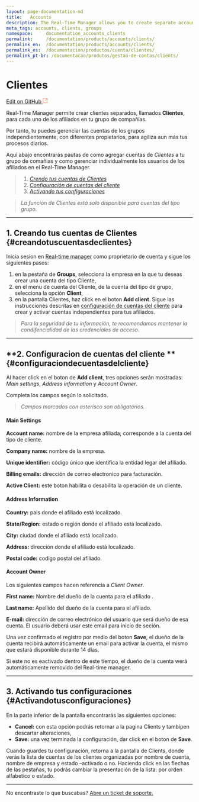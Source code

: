 ```yaml
---
layout: page-documentation-md
title:   Accounts
description: The Real-Time Manager allows you to create separate accounts, called **Clients**, for each of the affiliates in your group of companies.
meta_tags: accounts, clients, groups
namespace:     documentation_accounts_clients
permalink:     /documentation/products/accounts/clients/ 
permalink_en:  /documentation/products/accounts/clients/
permalink_es:  /documentacion/productos/cuenta/clientes/
permalink_pt-br: /documentacao/produtos/gestao-de-contas/clients/
---
```

# Clientes 

[Edit on GitHub <svg width="14" height="14" xmlns="http://www.w3.org/2000/svg"><g fill="none" stroke="#F3652B"><path d="M4.81.71H.672v11.43H12.1V8.001" stroke-width=".8"/><path d="M6.87.786h5.155V5.94M6.31 6.5L12.026.786"/></g></svg>](https://github.com/aziontech/docs_en/edit/master/clients/2021-03-26-index.md)

Real-Time Manager permite crear clientes separados, llamados **Clientes**, para cada uno de los  afiliados en tu grupo de compañías.

Por tanto, tu puedes gerenciar las cuentas de los grupos independientemente, con diferentes propietarios, para agiliza aun más tus procesos diarios. 

Aqui abajo encontrarás pautas de como agregar cuentas de *Clientes* a tu grupo de comañias y como gerenciar individualmente los usuarios de los afiliados en el Real-Time Manager.

> 1. [*Crendo tus cuentas de Clientes*](#creandotuscuentasdeclientes)
> 2. [*Configuración de cuentas del cliente*](#configuraciondecuentasdelcliente)
> 3. [*Activando tus configuraciones*](#Activandotusconfiguraciones)



> *La función de Clientes está solo disponible para cuentas del tipo grupo.*

------

## **1. Creando tus cuentas de Clientes** {#creandotuscuentasdeclientes}

Inicia sesion en [Real-time manager](https://manager.azion.com/) como proprietario de cuenta y sigue los siguientes pasos:

1. en la pestaña de **Groups**, selecciona la empresa en la que tu deseas crear una cuenta del tipo Cliente,
2. en el menu de cuenta del Cliente, de la cuenta del tipo de grupo, selecciona la opción **Client**,
3. en la pantalla Clientes, haz click en el boton **Add client**. Sigue las instrucciones descritas en [configuración de cuentas del cliente](#configuraciondecuentasdelcliente) para crear y activar cuentas independientes para tus afiliados.

> *Para la seguridad de tu información, te recomendamos mantener la condifencialidad de las credenciales de acceso*.

------

## **2. Configuracion de cuentas del cliente ** {#configuraciondecuentasdelcliente}

Al hacer click en el boton de **Add client**, tres opciones serán mostradas: *Main settings*, *Address information* y *Account Owner*. 

Completa los campos según lo solicitado.

> *Campos marcados con asterisco son obligatórios.*

#### **Main Settings**

**Account name:** nombre de la empresa afiliada;  corresponde a la cuenta del tipo de cliente.

**Company name:** nombre de la empresa.

**Unique identifier:** código único que identifica la entidad legar del afiliado.

**Billing emails:** dirección de correo electronico para facturación.

**Active Client:** este boton habilita o desabilita la operación de un cliente.

#### **Address Information**

**Country:** pais donde el afiliado está localizado.

**State/Region:** estado o región donde el afiliado está localizado.

**City:** ciudad donde el afiliado está localizado.

**Address:** dirección donde el afiliado está localizado.

**Postal code:** codigo postal del afiliado.

#### **Account Owner**

Los siguientes campos hacen referencia a *Client Owner*.

**First name:**  Nombre del dueño de la cuenta para el afiliado .

**Last name:**  Apellido del dueño de la cuenta para el afiliado.

**E-mail:**  dirección de correo electrónico del usuario que será dueño de esa cuenta. El usuario deberá usar este email para inicio de seción. 

Una vez confirmado el registro por medio del boton **Save**, el dueño de la cuenta recibirá automáticamente un email para activar la cuenta, el mismo que estará disponible durante 14 días.

Si este no es eactivado dentro de este tiempo, el dueño de la cuenta werá automáticamente removido del Real-time manager.

------

## **3. Activando tus configuraciones** {#Activandotusconfiguraciones}

En la parte inferior de la pantalla encontrarás las siguientes opciones:

- **Cancel:** con esta opción podrás retornar a la pagina Clients y tambipen descartar alteraciones,
- **Save:** una vez terminada la configuración, dar click en el boton de **Save**. 

Cuando guardes tu configuración, retorna a la pantalla de Clients, donde verás la lista de cuentas de los clientes organizadas por nombre de cuenta, nombre de empresa y estado –activado o no. Haciendo click en las flechas de las pestañas, tu podrás cambiar la presentación de la lista: por orden alfabetico o estado.

------

No encontraste lo que buscabas? [Abre un ticket de soporte.](https://tickets.azion.com/)
